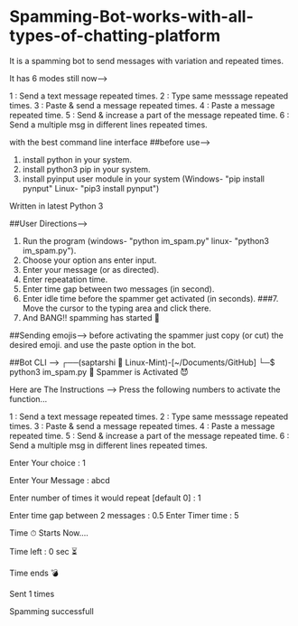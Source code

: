 # Spamming-Bot-works-with-all-types-of-chatting-platform
 
It is a spamming bot to send messages with variation and repeated times.

It has 6 modes still now-->

 1 : Send a text message repeated times. 
 2 : Type same messsage repeated times.
 3 : Paste & send a message repeated times.
 4 : Paste a message repeated time. 
 5 : Send & increase a part of the message repeated time.
 6 : Send a multiple msg in different lines repeated times.


with the best command line interface
##before use-->
1. install python in your system.
2. install python3 pip in your system.
3. install pyinput user module in your system (Windows- "pip install pynput" Linux- "pip3 install pynput")

Written in latest Python 3

##User Directions--> 
1. Run the program (windows- "python im_spam.py" linux- "python3 im_spam.py").
2. Choose your option ans enter input.
3. Enter your message (or as directed).
4. Enter repeatation time.
5. Enter time gap between two messages (in second). 
6. Enter idle time before the spammer get activated (in seconds).
###7. Move the cursor to the typing area and click there.
8. And BANG!! spamming has started 👿

##Sending emojis-->
before activating the spammer just copy (or cut) the desired emoji. and use the paste option in the bot.

##Bot CLI -->
┌──(saptarshi 💖 Linux-Mint)-[~/Documents/GitHub]
└─$ python3 im_spam.py 
🤖 Spammer is Activated 😈


 Here are The Instructions --> 
 Press the following numbers to activate the function...

1 : Send a text message repeated times. 
2 : Type same messsage repeated times.
3 : Paste & send a message repeated times.
4 : Paste a message repeated time. 
5 : Send & increase a part of the message repeated time.
6 : Send a multiple msg in different lines repeated times.


Enter Your choice : 1


Enter Your Message : abcd


Enter number of times it would repeat [default 0] : 1


Enter time gap between 2 messages : 0.5
Enter Timer time : 5

Time ⏱  Starts Now....

Time left : 0 sec ⏳ 

Time ends 💣 


Sent 1 times


Spamming successfull
